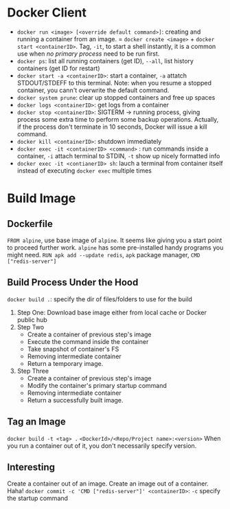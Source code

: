 # Docker Client
- `docker run <image> [<override default command>]`: creating and running a container from an image. = `docker create <image>` + `docker start <containerID>`. Tag, `-it`, to start a shell instantly, it is a common use when *no primary process* need to be run first.
- `docker ps`: list all running containers (get ID), `--all`, list history containers (get ID for restart)
- `docker start -a <containerID>`: start a container, `-a` attatch STDOUT/STDEFF to this terminal. Note: when you resume a stopped container, you cann't overwrite the default command.
- `docker system prune`: clear up stopped containers and free up spaces
- `docker logs <containerID>`: get logs from a container
- `docker stop <containerID>`: SIGTERM -> running process, giving process some extra time to perform some backup operations. Actually, if the process don't terminate in 10 seconds, Docker will issue a kill command.
- `docker kill <containerID>`: shutdown immediately
- `docker exec -it <containerID> <command>` : run commands inside a container, `-i` attach terminal to STDIN, `-t` show up nicely formatted info
- `docker exec -it <contianerID> sh`: lauch a terminal from container itself instead of executing `docker exec` multiple times

# Build Image
## Dockerfile
`FROM alpine`, use base image of `alpine`. It seems like giving you a start point to proceed further work. `alpine` has some pre-installed handy programs you might need.
`RUN apk add --update redis`, `apk` package manager, 
`CMD ["redis-server"]`

## Build Process Under the Hood
`docker build .`: specify the dir of files/folders to use for the build
1. Step One: Download base image either from local cache or Docker public hub
1. Step Two
    - Create a container of previous step's image
    - Execute the command inside the container
    - Take snapshot of container's FS
    - Removing intermediate container
    - Return a temporary image.
1. Step Three
    - Create a container of previous step's image
    - Modify the container's primary startup command
    - Removing intermediate container
    - Return a successfully built image.

## Tag an Image
`docker build -t <tag> .`
`<DockerId>/<Repo/Project name>:<version>` When you run a container out of it, you don't necessarily specify version.

## Interesting
Create a container out of an image. Create an image out of a container. Haha!
`docker commit -c 'CMD ["redis-server"]' <containerID>`: `-c` specify the startup command